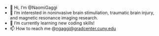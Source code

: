 - 👋 Hi, I’m @NaomiGaggi
- 👀 I’m interested in noninvasive brain stimuliation, traumatic brain injury, and magnetic resonance imaging research.
- 🌱 I’m currently learning new coding skills!
- 📫 How to reach me @ngaggi@gradcenter.cuny.edu

<!---
NaomiGaggi/NaomiGaggi is a ✨ special ✨ repository because its `README.md` (this file) appears on your GitHub profile.
You can click the Preview link to take a look at your changes.
--->
